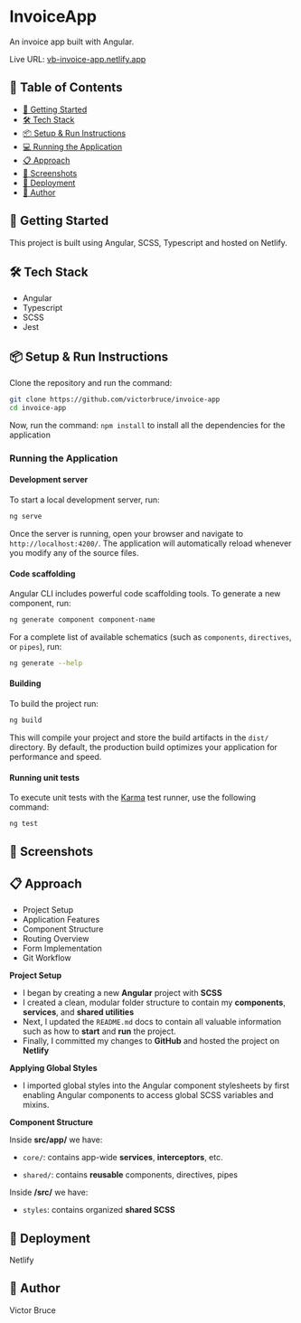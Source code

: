 # InvoiceApp

An invoice app built with Angular.

Live URL: [vb-invoice-app.netlify.app](https://vb-invoice-app.netlify.app/)

## 📌 Table of Contents

- [🚀 Getting Started](#-getting-started)
- [🛠️ Tech Stack](#-tech-stack)
- [📦 Setup & Run Instructions](#-setup-run-instructions)
- [💻 Running the Application](#-running-the-application)
- [📋 Approach](#-approach)
- [📸 Screenshots](#-screenshots)
- [🚀 Deployment](#-deployment)
- [👤 Author](#-author)

## 🚀 Getting Started

This project is built using Angular, SCSS, Typescript and hosted on Netlify.

## 🛠️ Tech Stack

- Angular
- Typescript
- SCSS
- Jest

## 📦 Setup & Run Instructions

Clone the repository and run the command:

```sh
git clone https://github.com/victorbruce/invoice-app
cd invoice-app
```

Now, run the command:
`npm install` to install all the dependencies for the application

### Running the Application

#### Development server

To start a local development server, run:

```bash
ng serve
```

Once the server is running, open your browser and navigate to `http://localhost:4200/`. The application will automatically reload whenever you modify any of the source files.

#### Code scaffolding

Angular CLI includes powerful code scaffolding tools. To generate a new component, run:

```bash
ng generate component component-name
```

For a complete list of available schematics (such as `components`, `directives`, or `pipes`), run:

```bash
ng generate --help
```

#### Building

To build the project run:

```bash
ng build
```

This will compile your project and store the build artifacts in the `dist/` directory. By default, the production build optimizes your application for performance and speed.

#### Running unit tests

To execute unit tests with the [Karma](https://karma-runner.github.io) test runner, use the following command:

```bash
ng test
```

## 📸 Screenshots

## 📋 Approach

<ul>
<li>Project Setup</li>
<li>Application Features</li>
<li>Component Structure</li>
<li>Routing Overview</li>
<li>Form Implementation</li>
<li>Git Workflow</li>
</ul>

**Project Setup**

- I began by creating a new **Angular** project with **SCSS**
- I created a clean, modular folder structure to contain my **components**, **services**, and **shared utilities**
- Next, I updated the `README.md` docs to contain all valuable information such as how to **start** and **run** the project.
- Finally, I committed my changes to **GitHub** and hosted the project on **Netlify**

**Applying Global Styles**

- I imported global styles into the Angular component stylesheets by first enabling Angular components to access global SCSS variables and mixins.

**Component Structure**

Inside **src/app/** we have:

- `core/`: contains app-wide **services**, **interceptors**, etc.

- `shared/`: contains **reusable** components, directives, pipes

Inside **/src/** we have:

- `styles`: contains organized **shared SCSS**

## 🚀 Deployment

Netlify

## 👤 Author

Victor Bruce
